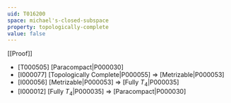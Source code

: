 ```yaml
---
uid: T016200
space: michael's-closed-subspace
property: topologically-complete
value: false
---
```

[[Proof]]

* [T000505] [Paracompact|P000030]
* [I000077] [Topologically Complete|P000055] => [Metrizable|P000053]
* [I000056] [Metrizable|P000053] => [Fully $T_4$|P000035]
* [I000012] [Fully $T_4$|P000035] => [Paracompact|P000030]


